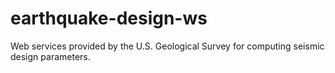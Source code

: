 # earthquake-design-ws
Web services provided by the U.S. Geological Survey for computing seismic design parameters.
